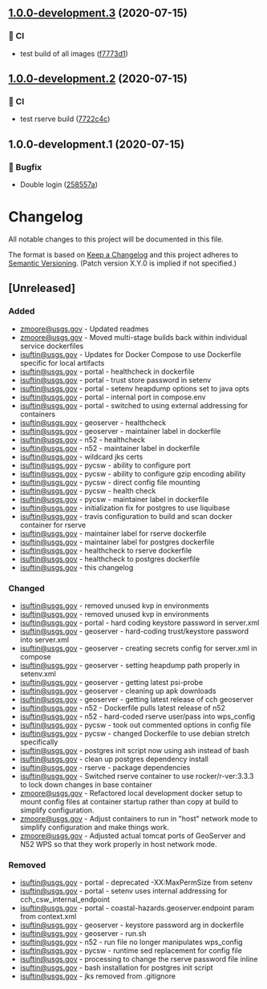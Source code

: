 ## [1.0.0-development.3](https://code.chs.usgs.gov/cmgp/coastal-hazards/compare/1.0.0-development.2...1.0.0-development.3) (2020-07-15)


### :repeat: CI

* test build of all images ([f7773d1](https://code.chs.usgs.gov/cmgp/coastal-hazards/commit/f7773d19ab98f0307858a839e55d244c90891aea))

## [1.0.0-development.2](https://code.chs.usgs.gov/cmgp/coastal-hazards/compare/1.0.0-development.1...1.0.0-development.2) (2020-07-15)


### :repeat: CI

* test rserve build ([7722c4c](https://code.chs.usgs.gov/cmgp/coastal-hazards/commit/7722c4c1022fa5b179e501e58fedbb0a6495cf17))

## 1.0.0-development.1 (2020-07-15)


### :bug: Bugfix

* Double login ([258557a](https://code.chs.usgs.gov/cmgp/coastal-hazards/commit/258557a475335ebfb6355b16f6fbeed463e8e87b))

# Changelog

All notable changes to this project will be documented in this file.

The format is based on [Keep a Changelog](http://keepachangelog.com/en/1.0.0/)
and this project adheres to [Semantic Versioning](http://semver.org/spec/v2.0.0.html). (Patch version X.Y.0 is implied if not specified.)

## [Unreleased]

### Added

- zmoore@usgs.gov  - Updated readmes
- zmoore@usgs.gov  - Moved multi-stage builds back within individual service dockerfiles
- isuftin@usgs.gov - Updates for Docker Compose to use Dockerfile specific for local artifacts
- isuftin@usgs.gov - portal - healthcheck in dockerfile
- isuftin@usgs.gov - portal - trust store password in setenv
- isuftin@usgs.gov - portal - setenv heapdump options set to java opts
- isuftin@usgs.gov - portal - internal port in compose.env
- isuftin@usgs.gov - portal - switched to using external addressing for containers
- isuftin@usgs.gov - geoserver - healthcheck
- isuftin@usgs.gov - geoserver - maintainer label in dockerfile
- isuftin@usgs.gov - n52 - healthcheck
- isuftin@usgs.gov - n52 - maintainer label in dockerfile
- isuftin@usgs.gov - wildcard jks certs
- isuftin@usgs.gov - pycsw - ability to configure port
- isuftin@usgs.gov - pycsw - ability to configure gzip encoding ability
- isuftin@usgs.gov - pycsw - direct config file mounting
- isuftin@usgs.gov - pycsw - health check
- isuftin@usgs.gov - pycsw - maintainer label in dockerfile
- isuftin@usgs.gov - initialization fix for postgres to use liquibase
- isuftin@usgs.gov - travis configuration to build and scan docker container for rserve
- isuftin@usgs.gov - maintainer label for rserve dockerfile
- isuftin@usgs.gov - maintainer label for postgres dockerfile
- isuftin@usgs.gov - healthcheck to rserve dockerfile
- isuftin@usgs.gov - healthcheck to postgres dockerfile
- isuftin@usgs.gov - this changelog

### Changed

- isuftin@usgs.gov - removed unused kvp in environments
- isuftin@usgs.gov - removed unused kvp in environments
- isuftin@usgs.gov - portal - hard coding keystore password in server.xml
- isuftin@usgs.gov - geoserver - hard-coding trust/keystore password into server.xml
- isuftin@usgs.gov - geoserver - creating secrets config for server.xml in compose
- isuftin@usgs.gov - geoserver - setting heapdump path properly in setenv.xml
- isuftin@usgs.gov - geoserver - getting latest psi-probe
- isuftin@usgs.gov - geoserver - cleaning up apk downloads
- isuftin@usgs.gov - geoserver - getting latest release of cch geoserver
- isuftin@usgs.gov - n52 - Dockerfile pulls latest release of n52
- isuftin@usgs.gov - n52 - hard-coded rserve user/pass into wps_config
- isuftin@usgs.gov - pycsw - took out commented options in config file
- isuftin@usgs.gov - pycsw - changed Dockerfile to use debian stretch specifically
- isuftin@usgs.gov - postgres init script now using ash instead of bash
- isuftin@usgs.gov - clean up postgres dependency install
- isuftin@usgs.gov - rserve - package dependencies
- isuftin@usgs.gov - Switched rserve container to use rocker/r-ver:3.3.3 to lock down
    changes in base container
- zmoore@usgs.gov - Refactored local development docker setup to mount config files at
    container startup rather than copy at build to simplify configuration.
- zmoore@usgs.gov - Adjust containers to run in "host" network mode to simplify
    configuration and make things work.
- zmoore@usgs.gov - Adjusted actual tomcat ports of GeoServer and N52 WPS so that they
    work properly in host network mode.

### Removed

- isuftin@usgs.gov - portal - deprecated -XX:MaxPermSize from setenv
- isuftin@usgs.gov - portal - setenv uses internal addressing for cch_csw_internal_endpoint
- isuftin@usgs.gov - portal - coastal-hazards.geoserver.endpoint param from context.xml
- isuftin@usgs.gov - geoserver - keystore password arg in dockerfile
- isuftin@usgs.gov - geoserver - run.sh
- isuftin@usgs.gov - n52 - run file no longer manipulates wps_config
- isuftin@usgs.gov - pycsw - runtime sed replacement for config file
- isuftin@usgs.gov - processing to change the rserve password file inline
- isuftin@usgs.gov - bash installation for postgres init script
- isuftin@usgs.gov - jks removed from .gitignore
